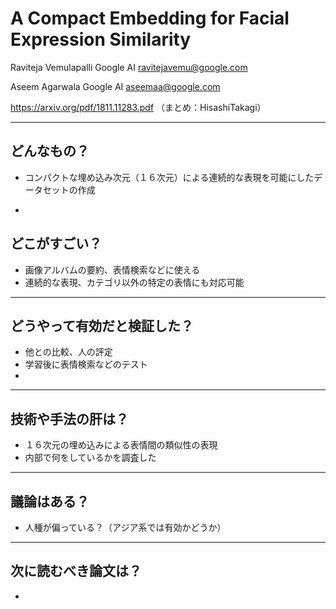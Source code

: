 ﻿
A Compact Embedding for Facial Expression Similarity
===

Raviteja Vemulapalli
Google AI
ravitejavemu@google.com

Aseem Agarwala
Google AI
aseemaa@google.com

https://arxiv.org/pdf/1811.11283.pdf
（まとめ：HisashiTakagi）

---

## どんなもの？

+ コンパクトな埋め込み次元（１６次元）による連続的な表現を可能にしたデータセットの作成
-
## どこがすごい？
+ 画像アルバムの要約、表情検索などに使える
+ 連続的な表現、カテゴリ以外の特定の表情にも対応可能
---
## どうやって有効だと検証した？

+ 他との比較、人の評定
+ 学習後に表情検索などのテスト
+ 
---
## 技術や手法の肝は？

+ １６次元の埋め込みによる表情間の類似性の表現
+ 内部で何をしているかを調査した

---

## 議論はある？

+ 人種が偏っている？（アジア系では有効かどうか）




---
## 次に読むべき論文は？

+ 
